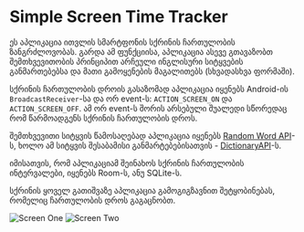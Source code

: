 # Simple Screen Time Tracker
ეს აპლიკაცია ითვლის სმარტფონის სქრინის ჩართულობის ზანგრძლოვობას. გარდა ამ ფუნქციისა, აპლიკაცია ასევე გთავაზობთ შემთხვევითობის
პრინციპით არჩეული ინგლისური სიტყვების განმართებებსა და მათი გამოყენების მაგალითებს (სხვადასხვა ფორმაში).

სქრინის ჩართულობის დროის გასაზომად აპლიკაცია იყენებს Android-ის ```BroadcastReceiver```-სა და ორ event-ს:
```ACTION_SCREEN_ON``` და ```ACTION_SCREEN_OFF```. ამ ორ event-ს შორის არსებული შუალედი სწორედაც რომ წარმოადგენს
სქრინის ჩართულობის დროს. 

შემთხვევითი სიტყვის წამოსაღებად აპლიკაცია იყენებს [Random Word API](http:///random-word-api.herokuapp.com/home)-ს, ხოლო ამ სიტყვის შესაბამისი 
განმარტებებისათვის - [DictionaryAPI](https://dictionaryapi.dev)-ს. 

იმისათვის, რომ აპლიკაციამ შეინახოს სქრინის ჩართულობის ინტერვალები, იყენებს Room-ს, ანუ SQLite-ს. 

სქრინის ყოველ გათიშვაზე აპლიკაცია გამოგიგზავნით შეტყობინებას, რომელიც ჩართულობის დროს 
გაგაცნობთ.

![Screen One](https://raw.githubusercontent.com/tsotneaburjania/ScreenTimeTracker/master/app/src/main/res/drawable/scr1.png)
![Screen Two](https://raw.githubusercontent.com/tsotneaburjania/ScreenTimeTracker/master/app/src/main/res/drawable/scr2.png)
